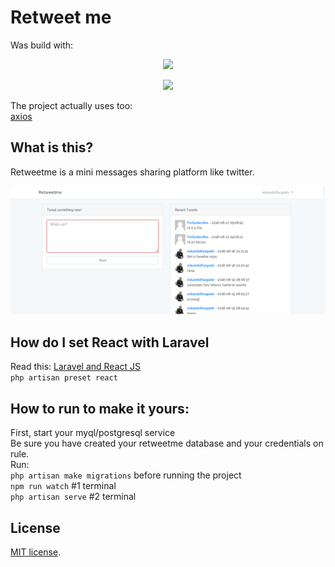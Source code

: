 #  Retweet me
Was build with:

<p align="center"><img src="https://laravel.com/assets/img/components/logo-laravel.svg"></p>
<p align="center"><img src="https://upload.wikimedia.org/wikipedia/commons/a/a7/React-icon.svg" width="80px"></p>

The project actually uses too:\
[axios](https://github.com/axios/axios)

## What is this?
Retweetme is a mini messages sharing platform like twitter.

![Retweetme shot](./.readme-static/shot.png)

## How do I set React with Laravel
Read this:
[Laravel and React JS](https://laravel.com/docs/5.6/frontend#using-react)\
`php artisan preset react`

## How to run to make it yours:
First, start your myql/postgresql service\
Be sure you have created your retweetme database and your credentials on rule.\
Run:\
`php artisan make migrations` before running the project\
`npm run watch` #1 terminal\
`php artisan serve` #2 terminal

## License
[MIT license](https://opensource.org/licenses/MIT).
